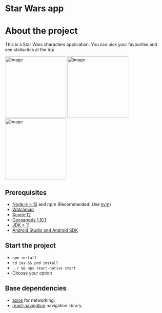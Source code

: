 # Star Wars app

# About the project
This is a Star Wars characters application. You can pick your favourites and see statisctics at the top

<img width="200" alt="image" src="https://github.com/matvii1/nativetest/assets/101810764/53b89d85-1022-4016-adc8-b619b605a50e">
<img width="200" alt="image" src="https://github.com/matvii1/nativetest/assets/101810764/acd2f17f-8159-4328-ad79-c8407dc449fc">
<img width="200" alt="image" src="https://github.com/matvii1/nativetest/assets/101810764/16e93229-9fed-4232-909b-e5b32edaa64f">

## Prerequisites

- [Node.js > 12](https://nodejs.org) and npm (Recommended: Use [nvm](https://github.com/nvm-sh/nvm))
- [Watchman](https://facebook.github.io/watchman)
- [Xcode 12](https://developer.apple.com/xcode)
- [Cocoapods 1.10.1](https://cocoapods.org)
- [JDK > 11](https://www.oracle.com/java/technologies/javase-jdk11-downloads.html)
- [Android Studio and Android SDK](https://developer.android.com/studio)

## Start the project
- ```npm install```
- ```cd ios && pod install ```
- ``` ../ && npx react-native start ```
- Choose your option

## Base dependencies

- [axios](https://github.com/axios/axios) for networking.
- [react-navigation](https://reactnavigation.org/) navigation library.
